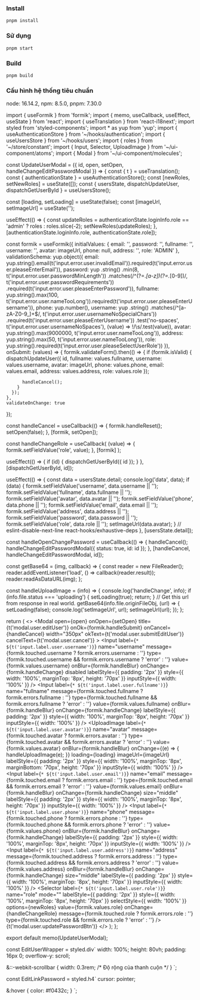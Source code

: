 ### Install
`pnpm install`

### Sử dụng
`pnpm start`

### Build
`pnpm build`

### Cấu hình hệ thống tiêu chuẩn
node: 16.14.2, npm: 8.5.0, pnpm: 7.30.0


import { useFormik } from 'formik';
import { memo, useCallback, useEffect, useState } from 'react';
import { useTranslation } from 'react-i18next';
import styled from 'styled-components';
import * as yup from 'yup';
import { useAuthenticationStore } from '~/hooks/authentication';
import { useUsersStore } from '~/hooks/users';
import { roles } from '~/store/constant';
import { Input, Selector, UploadImage } from '~/ui-component/atoms';
import { Modal } from '~/ui-component/molecules';

const UpdateUserModal = ({ id, open, setOpen, handleChangeEditPasswordModal }) => {
  const { t } = useTranslation();
  const { authenticationState } = useAuthenticationStore();
  const [newRoles, setNewRoles] = useState([]);
  const { usersState, dispatchUpdateUser, dispatchGetUserById } = useUsersStore();

  const [loading, setLoading] = useState(false);
  const [imageUrl, setImageUrl] = useState('');

  useEffect(() => {
    const updateRoles = authenticationState.loginInfo.role == 'admin' ? roles : roles.slice(-2);
    setNewRoles(updateRoles);
  }, [authenticationState.loginInfo.role, authenticationState.role]);

  const formik = useFormik({
    initialValues: {
      email: '',
      password: '',
      fullname: '',
      username: '',
      avatar: imageUrl,
      phone: null,
      address: '',
      role: 'ADMIN'
    },
    validationSchema: yup.object({
      email: yup.string().email(t('input.error.user.invalidEmail')).required(t('input.error.user.pleaseEnterEmail')),
      password: yup
        .string()
        .min(8, t('input.error.user.passwordMinLength'))
        .matches(/^(?=.*[a-z])(?=.*[0-9])/, t('input.error.user.passwordRequirements'))
        .required(t('input.error.user.pleaseEnterPassword')),
      fullname: yup.string().max(100, t('input.error.user.nameTooLong')).required(t('input.error.user.pleaseEnterUsername')),
      phone: yup.number(),
      username: yup
        .string()
        .matches(/^[a-zA-Z0-9_]+$/, t('input.error.user.usernameNoSpecialChars'))
        .required(t('input.error.user.pleaseEnterUsername'))
        .test('no-spaces', t('input.error.user.usernameNoSpaces'), (value) => !/\s/.test(value)),
      avatar: yup.string().max(9000000, t('input.error.user.nameTooLong')),
      address: yup.string().max(50, t('input.error.user.nameTooLong')),
      role: yup.string().required(t('input.error.user.pleaseSelectUserRole'))
    }),
    onSubmit: (values) => {
      formik.validateForm().then(() => {
        if (formik.isValid) {
          dispatchUpdateUser({
            id,
            fullname: values.fullname,
            username: values.username,
            avatar: imageUrl,
            phone: values.phone,
            email: values.email,
            address: values.address,
            role: values.role
          });

          handleCancel();
        }
      });
    },
    validateOnChange: true
  });

  const handleCancel = useCallback(() => {
    formik.handleReset();
    setOpen(false);
  }, [formik, setOpen]);

  const handleChangeRole = useCallback(
    (value) => {
      formik.setFieldValue('role', value);
    },
    [formik]
  );

  useEffect(() => {
    if (id) {
      dispatchGetUserById({ id });
    }
  }, [dispatchGetUserById, id]);

  useEffect(() => {
    const data = usersState.detail;
    console.log('data', data);
    if (data) {
      formik.setFieldValue('username', data.username || '');
      formik.setFieldValue('fullname', data.fullname || '');
      formik.setFieldValue('avatar', data.avatar || '');
      formik.setFieldValue('phone', data.phone || '');
      formik.setFieldValue('email', data.email || '');
      formik.setFieldValue('address', data.address || '');
      formik.setFieldValue('password', data.password || '');
      formik.setFieldValue('role', data.role || '');
      setImageUrl(data.avatar);
    }
    // eslint-disable-next-line react-hooks/exhaustive-deps
  }, [usersState.detail]);

  const handleOpenChangePassword = useCallback(() => {
    handleCancel();
    handleChangeEditPasswordModal({
      status: true,
      id: id
    });
  }, [handleCancel, handleChangeEditPasswordModal, id]);

  const getBase64 = (img, callback) => {
    const reader = new FileReader();
    reader.addEventListener('load', () => callback(reader.result));
    reader.readAsDataURL(img);
  };

  const handleUploadImage = (info) => {
    console.log('handleChange', info);
    if (info.file.status === 'uploading') {
      setLoading(true);
      return;
    }
    // Get this url from response in real world.
    getBase64(info.file.originFileObj, (url) => {
      setLoading(false);
      console.log('setImageUrl', url);
      setImageUrl(url);
    });
  };

  return (
    <>
      <Modal
        open={open}
        onOpen={setOpen}
        title={t('modal.user.editUser')}
        onOk={formik.handleSubmit}
        onCancel={handleCancel}
        width="350px"
        okText={t('modal.user.submitEditUser')}
        cancelText={t('modal.user.cancel')}
      >
        <EditUserWrapper>
          <Input
            label={`* ${t('input.label.user.username')}`}
            name="username"
            message={formik.touched.username ? formik.errors.username : ''}
            type={formik.touched.username && formik.errors.username ? 'error' : ''}
            value={formik.values.username}
            onBlur={formik.handleBlur}
            onChange={formik.handleChange}
            disabled
            labelStyle={{
              padding: '2px'
            }}
            style={{
              width: '100%',
              marginTop: '8px',
              height: '70px'
            }}
            inputStyle={{
              width: '100%'
            }}
          />
          <Input
            label={`* ${t('input.label.user.fullname')}`}
            name="fullname"
            message={formik.touched.fullname ? formik.errors.fullname : ''}
            type={formik.touched.fullname && formik.errors.fullname ? 'error' : ''}
            value={formik.values.fullname}
            onBlur={formik.handleBlur}
            onChange={formik.handleChange}
            labelStyle={{
              padding: '2px'
            }}
            style={{
              width: '100%',
              marginTop: '8px',
              height: '70px'
            }}
            inputStyle={{
              width: '100%'
            }}
          />
          <UploadImage
            label={`* ${t('input.label.user.avatar')}`}
            name="avatar"
            message={formik.touched.avatar ? formik.errors.avatar : ''}
            type={formik.touched.avatar && formik.errors.avatar ? 'error' : ''}
            value={formik.values.avatar}
            onBlur={formik.handleBlur}
            onChange={(e) => {
              handleUploadImage(e);
            }}
            loading={loading}
            imageUrl={imageUrl}
            labelStyle={{
              padding: '2px'
            }}
            style={{
              width: '100%',
              marginTop: '8px',
              marginBottom: '70px',
              height: '70px'
            }}
            inputStyle={{
              width: '100%'
            }}
          />
          <Input
            label={`* ${t('input.label.user.email')}`}
            name="email"
            message={formik.touched.email ? formik.errors.email : ''}
            type={formik.touched.email && formik.errors.email ? 'error' : ''}
            value={formik.values.email}
            onBlur={formik.handleBlur}
            onChange={formik.handleChange}
            size="middle"
            labelStyle={{
              padding: '2px'
            }}
            style={{
              width: '100%',
              marginTop: '8px',
              height: '70px'
            }}
            inputStyle={{
              width: '100%'
            }}
          />
          <Input
            label={`* ${t('input.label.user.phone')}`}
            name="phone"
            message={formik.touched.phone ? formik.errors.phone : ''}
            type={formik.touched.phone && formik.errors.phone ? 'error' : ''}
            value={formik.values.phone}
            onBlur={formik.handleBlur}
            onChange={formik.handleChange}
            labelStyle={{
              padding: '2px'
            }}
            style={{
              width: '100%',
              marginTop: '8px',
              height: '70px'
            }}
            inputStyle={{
              width: '100%'
            }}
          />
          <Input
            label={`* ${t('input.label.user.address')}`}
            name="address"
            message={formik.touched.address ? formik.errors.address : ''}
            type={formik.touched.address && formik.errors.address ? 'error' : ''}
            value={formik.values.address}
            onBlur={formik.handleBlur}
            onChange={formik.handleChange}
            size="middle"
            labelStyle={{
              padding: '2px'
            }}
            style={{
              width: '100%',
              marginTop: '8px',
              height: '70px'
            }}
            inputStyle={{
              width: '100%'
            }}
          />
          <Selector
            label={`* ${t('input.label.user.role')}`}
            name="role"
            mode=""
            labelStyle={{
              padding: '2px'
            }}
            style={{
              width: '100%',
              marginTop: '8px',
              height: '70px'
            }}
            selectStyle={{
              width: '100%'
            }}
            options={newRoles}
            value={formik.values.role}
            onChange={handleChangeRole}
            message={formik.touched.role ? formik.errors.role : ''}
            type={formik.touched.role && formik.errors.role ? 'error' : ''}
          />
          <EditLinkPassword onClick={handleOpenChangePassword}>{t('modal.user.updatePasswordBtn')}</EditLinkPassword>
        </EditUserWrapper>
      </Modal>
    </>
  );
};

export default memo(UpdateUserModal);

const EditUserWrapper = styled.div`
  width: 100%;
  height: 80vh;
  padding: 16px 0;
  overflow-y: scroll;

  &::-webkit-scrollbar {
    width: 0.3rem; /* Độ rộng của thanh cuộn */
  }
`;

const EditLinkPassword = styled.h4`
  cursor: pointer;

  &:hover {
    color: #f0432c;
  }
`;

